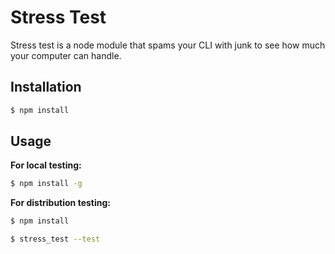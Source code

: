# Stress Test
Stress test is a node module that spams your CLI with junk to see how much your computer can handle.

## Installation
```bash
$ npm install
```

## Usage

**For local testing:**
```bash
$ npm install -g
```

**For distribution testing:**
```bash
$ npm install
```
```bash
$ stress_test --test
```
